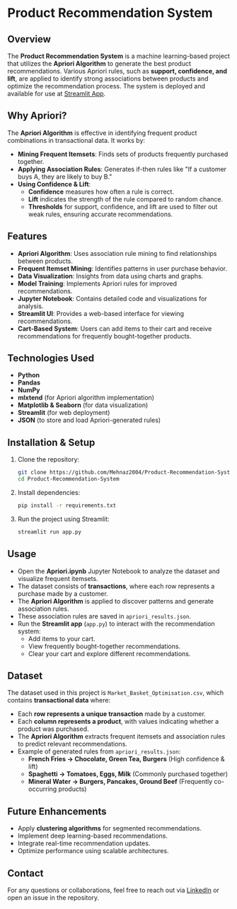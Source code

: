 # Product Recommendation System

## Overview
The **Product Recommendation System** is a machine learning-based project that utilizes the **Apriori Algorithm** to generate the best product recommendations. Various Apriori rules, such as **support, confidence, and lift**, are applied to identify strong associations between products and optimize the recommendation process. The system is deployed and available for use at [Streamlit App](https://appuct-recommendation-system-s3qtc2wjdelpvmnnjpnwqc.streamlit.app/).

## Why Apriori?
The **Apriori Algorithm** is effective in identifying frequent product combinations in transactional data. It works by:
- **Mining Frequent Itemsets**: Finds sets of products frequently purchased together.
- **Applying Association Rules**: Generates if-then rules like "If a customer buys A, they are likely to buy B."
- **Using Confidence & Lift**:
  - **Confidence** measures how often a rule is correct.
  - **Lift** indicates the strength of the rule compared to random chance.
  - **Thresholds** for support, confidence, and lift are used to filter out weak rules, ensuring accurate recommendations.

## Features
- **Apriori Algorithm**: Uses association rule mining to find relationships between products.
- **Frequent Itemset Mining**: Identifies patterns in user purchase behavior.
- **Data Visualization**: Insights from data using charts and graphs.
- **Model Training**: Implements Apriori rules for improved recommendations.
- **Jupyter Notebook**: Contains detailed code and visualizations for analysis.
- **Streamlit UI**: Provides a web-based interface for viewing recommendations.
- **Cart-Based System**: Users can add items to their cart and receive recommendations for frequently bought-together products.

## Technologies Used
- **Python**
- **Pandas**
- **NumPy**
- **mlxtend** (for Apriori algorithm implementation)
- **Matplotlib & Seaborn** (for data visualization)
- **Streamlit** (for web deployment)
- **JSON** (to store and load Apriori-generated rules)

## Installation & Setup
1. Clone the repository:
   ```bash
   git clone https://github.com/Mehnaz2004/Product-Recommendation-System.git
   cd Product-Recommendation-System
   ```
2. Install dependencies:
   ```bash
   pip install -r requirements.txt
   ```
3. Run the project using Streamlit:
   ```bash
   streamlit run app.py
   ```

## Usage
- Open the **Apriori.ipynb** Jupyter Notebook to analyze the dataset and visualize frequent itemsets.
- The dataset consists of **transactions**, where each row represents a purchase made by a customer.
- The **Apriori Algorithm** is applied to discover patterns and generate association rules.
- These association rules are saved in `apriori_results.json`.
- Run the **Streamlit app** (`app.py`) to interact with the recommendation system:
  - Add items to your cart.
  - View frequently bought-together recommendations.
  - Clear your cart and explore different recommendations.

## Dataset
The dataset used in this project is `Market_Basket_Optimisation.csv`, which contains **transactional data** where:
- Each **row represents a unique transaction** made by a customer.
- Each **column represents a product**, with values indicating whether a product was purchased.
- The **Apriori Algorithm** extracts frequent itemsets and association rules to predict relevant recommendations.
- Example of generated rules from `apriori_results.json`:
  - **French Fries → Chocolate, Green Tea, Burgers** (High confidence & lift)
  - **Spaghetti → Tomatoes, Eggs, Milk** (Commonly purchased together)
  - **Mineral Water → Burgers, Pancakes, Ground Beef** (Frequently co-occurring products)

## Future Enhancements
- Apply **clustering algorithms** for segmented recommendations.
- Implement deep learning-based recommendations.
- Integrate real-time recommendation updates.
- Optimize performance using scalable architectures.

## Contact
For any questions or collaborations, feel free to reach out via [LinkedIn](https://www.linkedin.com/in/mehnaz-ali-7b4764282/) or open an issue in the repository.
